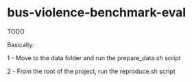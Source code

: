 # bus-violence-benchmark-eval

TODO

Basically:

1 - Move to the data folder and run the prepare_data.sh script

2 - From the root of the project, run the reproduce.sh script
